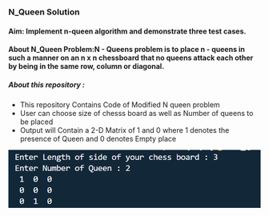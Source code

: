 ### N_Queen Solution
#### Aim: Implement n-queen algorithm and demonstrate three test cases.
#### About N_Queen Problem:N - Queens problem is to place n - queens in such a manner on an n x n chessboard that no queens attack each other by being in the same row, column or diagonal.
##### About this repository : 
<ul>
 <li>This repository Contains Code of Modified N queen problem </li>
 <li>User can choose size of chesss board as well as Number of queens to be placed</li>
 <li> Output will Contain a 2-D Matrix of 1 and 0 where 1 denotes the presence of Queen and 0 denotes Empty place</li>
</ul>

![test1](https://github.com/Utkarsh44484/N_Queen/blob/main/DAA%20TA2/Test%20Cases/Test%20Case%202.png)
